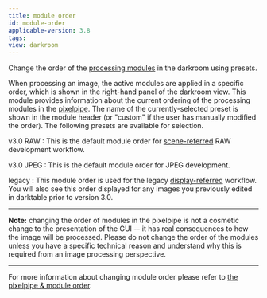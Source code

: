 ```yaml
---
title: module order
id: module-order
applicable-version: 3.8
tags: 
view: darkroom
---
```


Change the order of the [processing modules](../../processing-modules/_index.md) in the darkroom using presets.

When processing an image, the active modules are applied in a specific order, which is shown in the right-hand panel of the darkroom view. This module provides information about the current ordering of the processing modules in the [pixelpipe](../../../darkroom/pixelpipe/the-pixelpipe-and-module-order.md). The name of the currently-selected preset is shown in the module header (or "custom" if the user has manually modified the order). The following presets are available for selection.

v3.0 RAW
: This is the default module order for [scene-referred](../../../darkroom/pixelpipe/the-pixelpipe-and-module-order.md/#scene-referred-workflow) RAW development workflow. 

v3.0 JPEG
: This is the default module order for JPEG development.

legacy
: This module order is used for the legacy [display-referred](../../../darkroom/pixelpipe/the-pixelpipe-and-module-order.md/#display-referred-workflow) workflow. You will also see this order displayed for any images you previously edited in darktable prior to version 3.0.

---

**Note:** changing the order of modules in the pixelpipe is not a cosmetic change to the presentation of the GUI -- it has real consequences to how the image will be processed. Please do not change the order of the modules unless you have a specific technical reason and understand why this is required from an image processing perspective. 

---

For more information about changing module order please refer to [the pixelpipe & module order](../../../darkroom/pixelpipe/the-pixelpipe-and-module-order.md).

